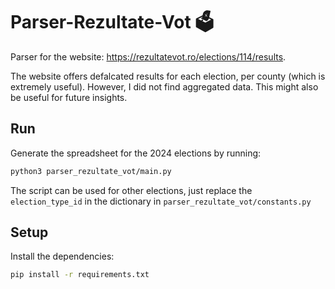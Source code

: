 # Parser-Rezultate-Vot 🗳️
Parser for the website: https://rezultatevot.ro/elections/114/results.

The website offers defalcated results for each election, per county (which is extremely useful). 
However, I did not find aggregated data. This might also be useful for future insights.

## Run
Generate the spreadsheet for the 2024 elections by running:
```bash
python3 parser_rezultate_vot/main.py
```
The script can be used for other elections, just replace the `election_type_id` in the dictionary in `parser_rezultate_vot/constants.py`

## Setup
Install the dependencies:
```bash
pip install -r requirements.txt
```